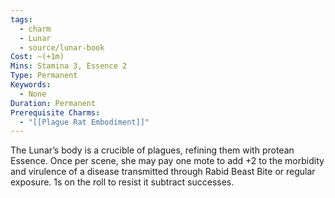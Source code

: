```yaml
---
tags:
  - charm
  - Lunar
  - source/lunar-book
Cost: —(+1m)
Mins: Stamina 3, Essence 2
Type: Permanent
Keywords:
  - None
Duration: Permanent
Prerequisite Charms:
  - "[[Plague Rat Embodiment]]"
---
```

The Lunar’s body is a crucible of plagues, refining them with protean Essence. Once per scene, she may pay one mote to add +2 to the morbidity and virulence of a disease transmitted through Rabid Beast Bite or regular exposure. 1s on the roll to resist it subtract successes.